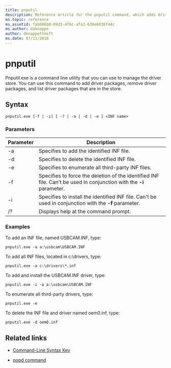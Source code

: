 ```yaml
---
title: pnputil
description: Reference article for the pnputil command, which adds driver packages, removes driver packages, and lists driver packages that are in the driver store, using the pnputil.exe utility.
ms.topic: reference
ms.assetid: fab686b8-09d3-4f6c-afa2-630e6036f44c
ms.author: daknappe
author: dknappettmsft
ms.date: 07/11/2018
---
```


# pnputil

Pnputil.exe is a command line utility that you can use to manage the driver store. You can use this command to add driver packages, remove driver packages, and list driver packages that are in the store.

## Syntax

```
pnputil.exe [-f | -i] [ -? | -a | -d | -e ] <INF name>
```

### Parameters

| Parameter | Description |
|--|--|
| -a | Specifies to add the identified INF file. |
| -d | Specifies to delete the identified INF file. |
| -e | Specifies to enumerate all third-party INF files. |
| -f | Specifies to force the deletion of the identified INF file. Can't be used in conjunction with the **-i** parameter. |
| -i | Specifies to install the identified INF file. Can't be used in conjunction with  the **-f** parameter. |
| /? | Displays help at the command prompt. |

### Examples

To add an INF file, named USBCAM.INF, type:

```
pnputil.exe -a a:\usbcam\USBCAM.INF
```

To add all INF files, located in c:\drivers, type:

```
pnputil.exe -a c:\drivers\*.inf
```

To add and install the USBCAM.INF driver, type:

```
pnputil.exe -i -a a:\usbcam\USBCAM.INF
```

To enumerate all third-party drivers, type:

```
pnputil.exe -e
```

To delete the INF file and driver named oem0.inf, type:

```
pnputil.exe -d oem0.inf
```

## Related links

- [Command-Line Syntax Key](command-line-syntax-key.md)

- [popd command](popd.md)
